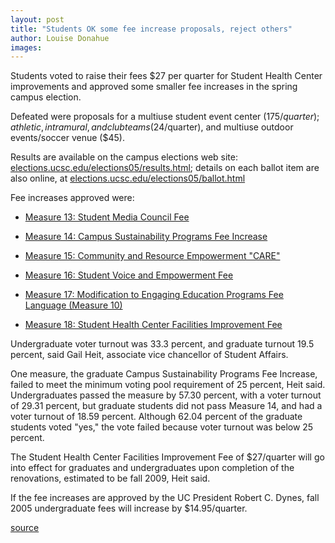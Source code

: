 ```yaml
---
layout: post
title: "Students OK some fee increase proposals, reject others"
author: Louise Donahue
images:
---
```


Students voted to raise their fees $27 per quarter for Student Health Center improvements and approved some smaller fee increases in the spring campus election.

Defeated were proposals for a multiuse student event center ($175/quarter); athletic, intramural, and club teams ($24/quarter), and multiuse outdoor events/soccer venue ($45).

Results are available on the campus elections web site: [elections.ucsc.edu/elections05/results.html][1]; details on each ballot item are also online, at [elections.ucsc.edu/elections05/ballot.html][2]  

Fee increases approved were:

* [Measure 13: Student Media Council Fee][3]
* [Measure 14: Campus Sustainability Programs Fee Increase][4]  
  
* [Measure 15: Community and Resource Empowerment "CARE"][5]
* [Measure 16: Student Voice and Empowerment Fee][6]  
  
* [Measure 17: Modification to Engaging Education Programs Fee Language (Measure 10)][7]
* [Measure 18: Student Health Center Facilities Improvement Fee][8]

Undergraduate voter turnout was 33.3 percent, and graduate turnout 19.5 percent, said Gail Heit, associate vice chancellor of Student Affairs.

One measure, the graduate Campus Sustainability Programs Fee Increase, failed to meet the minimum voting pool requirement of 25 percent, Heit said. Undergraduates passed the measure by 57.30 percent, with a voter turnout of 29.31 percent, but graduate students did not pass Measure 14, and had a voter turnout of 18.59 percent. Although 62.04 percent of the graduate students voted "yes," the vote failed because voter turnout was below 25 percent.  

The Student Health Center Facilities Improvement Fee of $27/quarter will go into effect for graduates and undergraduates upon completion of the renovations, estimated to be fall 2009, Heit said.  

If the fee increases are approved by the UC President Robert C. Dynes, fall 2005 undergraduate fees will increase by $14.95/quarter.  
  

[1]: http://elections.ucsc.edu/elections05/results.html
[2]: http://elections.ucsc.edu/elections05/ballot.html
[3]: http://elections.ucsc.edu/elections05/measures.cfm#measure13
[4]: http://elections.ucsc.edu/elections05/measures.cfm#measure14
[5]: http://elections.ucsc.edu/elections05/measures.cfm#measure15
[6]: http://elections.ucsc.edu/elections05/measures.cfm#measure16
[7]: http://elections.ucsc.edu/elections05/measures.cfm#measure17
[8]: http://elections.ucsc.edu/elections05/measures.cfm#measure18

[source](http://www1.ucsc.edu/currents/04-05/05-30/vote.asp "Permalink to vote")
